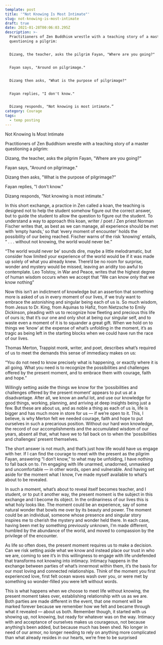 ```yaml
---
template: post
title: '"Not Knowing Is Most Intimate"'
slug: not-knowing-is-most-intimate
draft: true
date: 2021-01-28T00:06:03.295Z
description: >-
  Practitioners of Zen Buddhism wrestle with a teaching story of a master
  questioning a pilgrim:


  Dizang, the teacher, asks the pilgrim Fayan, "Where are you going?"


  Fayan says, "Around on pilgrimage."


  Dizang then asks, "What is the purpose of pilgrimage?"


  Fayan replies, "I don't know."


  Dizang responds, "Not knowing is most intimate.”
category: Courage
tags:
  - temp posting
---
```

Not Knowing Is Most Intimate

Practitioners of Zen Buddhism wrestle with a teaching story of a master questioning a pilgrim:

Dizang, the teacher, asks the pilgrim Fayan, "Where are you going?"

Fayan says, "Around on pilgrimage."

Dizang then asks, "What is the purpose of pilgrimage?"

Fayan replies, "I don't know."

Dizang responds, "Not knowing is most intimate.”

In this short exchange, a practice in Zen called a koan, the teaching is designed not to help the student somehow figure out the correct answer, but to guide the student to allow the question to figure out the student. To understand a way to approach this koan, writer / poet / Zen priest Norman Fischer writes that, as best as we can manage,  all experience should be met with ‘empty hands,’ so that ‘every moment of encounter’ holds the possibility of our being reached. Fischer warns of the risk ‘knowing’ entails,   “ . . . without not knowing, the world would never be.”

“The world would never be’ sounds dire, maybe a little melodramatic, but consider how limited your experience of the world would be if it was made up solely of what you already knew. There’d be no room for surprise, wonder and mystery would be missed, leaving an aridity too awful to contemplate. Leo Tolstoy, in War and Peace, writes that the highest degree of human wisdom occurs when we accept that “We can know only that we know nothing”  

Now this isn’t an indictment of knowledge but an assertion that something more is asked of us in every moment of our lives, if we truly want to embrace the astonishing and singular being each of us is. So much wisdom, from Jesus to Dr. King, from Aquinas to Hafiz, from Nietzsche to Emily Dickinson, pleading with us to recognize how fleeting and precious this life of ours is; that it’s our one and only shot at being our singular self, and to waste even a moment of it is to squander a great gift. When we hold on to things we ‘know’ at the expense of what’s unfolding in the moment, it’s as  tragic as being left in the starting blocks when we could have run the race of our lives.

Thomas Merton, Trappist monk, writer, and poet, describes what’s required of us to meet the demands this sense of immediacy makes on us:

“You do not need to know precisely what is happening, or exactly where it is all going. What you need is to recognize the possibilities and challenges offered by the present moment, and to embrace them with courage, faith and hope.” 

Willingly setting aside the things we know for the ‘possibilities and challenges offered by the present moment’ appears to put us at a disadvantage. After all, we know an awful lot, and use our knowledge for good things, working, planning, and arriving at deep insights being just a few. But these are about us, and as noble a thing as each of us is, life is bigger and has much more in store for us –– if we’re open to it.  This, I believe, is why Merton felt we needed courage, faith and hope to put ourselves in such a precarious position. Without our hard won knowledge, the record of our accomplishments and the accumulated wisdom of our years, absent all that, what have we to fall back on to when the ‘possibilities and challenges’ present themselves.            

The short answer is not much, and that’s just how life would have us engage with her. If I can find the courage to meet with the present as the pilgrim Fayan, answering “I don’t know,” to what may be unfolding, I have nothing to fall back on to. I’m engaging with life unarmed, unadorned, unmasked and uncomfortable –– in other words, open and vulnerable. And having set aside for the moment what I know, I’ve made myself available to what’s about to be revealed.  

In such a moment, what’s about to reveal itself becomes teacher, and I student, or to put it another way, the present moment is the subject in this exchange and I become its object. In the ordinariness of our lives this is what holy looks like. The moment could be an experience, say of some natural wonder that bowls me over by its beauty and power.  The moment could be an individual, someone whose presence and singular story inspires me to cherish the mystery and wonder held there. In each case, having been met by something previously unknown, I’m made different, humbled by the abundance of the world, and moved to compassion by the privilege of the encounter.     

As life so often does, the present moment requires us to make a decision. Can we risk setting aside what we know and instead place our trust in who we are, coming to see it’s in this willingness to engage with life undefended that transforms not knowing into intimacy. Intimacy happens in the exchange between parties of what’s innermost within them, it’s the basis for our most loving and connected relationships. Think of the moment you first experienced love, first felt ocean waves wash over you, or were met by something so wonder-filled you were left without words.  

This is what happens when we choose to meet life without knowing, the present moment takes over, establishing relationship with us as we are. Both parties are made different in the event, that one moment will be marked forever because we remember how we felt and became through what it revealed –– about us both. Remember though, it started with us showing up, not knowing, but ready for whatever was on the way. Intimacy with and acceptance of ourselves makes us courageous, not because anything’s been added, but because much has been shed. No longer in need of our armor, no longer needing to rely on anything more complicated than what already resides in our hearts, we’re free to be surprised
